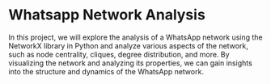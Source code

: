 # Whatsapp Network Analysis
In this project, we will explore the analysis of a WhatsApp network using the NetworkX
library in Python and analyze various aspects of the network, such as node centrality,
cliques, degree distribution, and more. By visualizing the network and analyzing its
properties, we can gain insights into the structure and dynamics of the WhatsApp
network.
